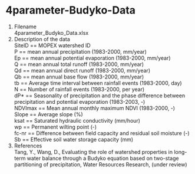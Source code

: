 # 4parameter-Budyko-Data
1. Filename <br />
	4parameter_Budyko_Data.xlsx <br />
2. Description of the data <br />
   SiteID	==	MOPEX watershed ID <br />
	P	==	mean annual precipitation (1983-2000, mm/year) <br />
   Ep	==	mean annual potential evaporation (1983-2000, mm/year) <br />
	Q	==	mean annual total runoff (1983-2000, mm/year) <br />
	Qd	==	mean annual direct runoff (1983-2000, mm/year) <br />
	Qb	==	mean annual base flow (1983-2000, mm/year) <br />
	tb	==	Average time interval between rainfall events (1983-2000, day) <br />
	N	==	Number of rainfall events (1983-2000, per year) <br />
	dP*	==	Seasonality of precipitation and the phase difference between precipitation and potential evaporation (1983-2003, -)<br />
	NDVImax	==	Mean annual monthly maximum NDVI (1983-2000, -)<br />
	Slope	==	Average slope (%)<br />
	ksat	==	Saturated hydraulic conductivity (mm/hour) <br />
	wp	==	Permanent wilting point (-)<br />
	fc-nr	==	Difference between field capacity and residual soil moisture (-)<br />
	Sb	==	Effective soil water storage capacity (mm) <br />
3. References<br />
Tang, Y., Wang, D., Evaluating the role of watershed properties in long-term water balance through a Budyko equation based on two-stage partitioning of precipitation, Water Resources Research, (under review)
